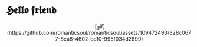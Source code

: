 # **𝕳𝖊𝖑𝖑𝖔 𝖋𝖗𝖎𝖊𝖓𝖉** 

<p align="center">
  ![gif](https://github.com/romanticsoul/romanticsoul/assets/109472493/328c0677-8ca8-4602-bc10-995f034d2899)
</p>
